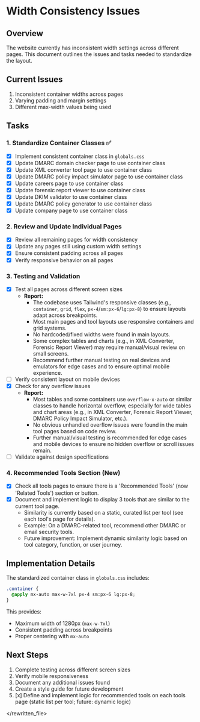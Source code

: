 # Width Consistency Issues

## Overview

The website currently has inconsistent width settings across different pages. This document outlines the issues and tasks needed to standardize the layout.

## Current Issues

1. Inconsistent container widths across pages
2. Varying padding and margin settings
3. Different max-width values being used

## Tasks

### 1. Standardize Container Classes ✅

- [x] Implement consistent container class in `globals.css`
- [x] Update DMARC domain checker page to use container class
- [x] Update XML converter tool page to use container class
- [x] Update DMARC policy impact simulator page to use container class
- [x] Update careers page to use container class
- [x] Update forensic report viewer to use container class
- [x] Update DKIM validator to use container class
- [x] Update DMARC policy generator to use container class
- [x] Update company page to use container class

### 2. Review and Update Individual Pages

- [x] Review all remaining pages for width consistency
- [x] Update any pages still using custom width settings
- [x] Ensure consistent padding across all pages
- [x] Verify responsive behavior on all pages

### 3. Testing and Validation

- [x] Test all pages across different screen sizes
  - **Report:**
    - The codebase uses Tailwind's responsive classes (e.g., `container`, `grid`, `flex`, `px-4`/`sm:px-6`/`lg:px-8`) to ensure layouts adapt across breakpoints.
    - Most main pages and tool layouts use responsive containers and grid systems.
    - No hardcoded/fixed widths were found in main layouts.
    - Some complex tables and charts (e.g., in XML Converter, Forensic Report Viewer) may require manual/visual review on small screens.
    - Recommend further manual testing on real devices and emulators for edge cases and to ensure optimal mobile experience.
- [ ] Verify consistent layout on mobile devices
- [x] Check for any overflow issues
  - **Report:**
    - Most tables and some containers use `overflow-x-auto` or similar classes to handle horizontal overflow, especially for wide tables and chart areas (e.g., in XML Converter, Forensic Report Viewer, DMARC Policy Impact Simulator, etc.).
    - No obvious unhandled overflow issues were found in the main tool pages based on code review.
    - Further manual/visual testing is recommended for edge cases and mobile devices to ensure no hidden overflow or scroll issues remain.
- [ ] Validate against design specifications

### 4. Recommended Tools Section (New)

- [x] Check all tools pages to ensure there is a 'Recommended Tools' (now 'Related Tools') section or button.
- [x] Document and implement logic to display 3 tools that are similar to the current tool page.
  - Similarity is currently based on a static, curated list per tool (see each tool's page for details).
  - Example: On a DMARC-related tool, recommend other DMARC or email security tools.
  - Future improvement: Implement dynamic similarity logic based on tool category, function, or user journey.

## Implementation Details

The standardized container class in `globals.css` includes:

```css
.container {
  @apply mx-auto max-w-7xl px-4 sm:px-6 lg:px-8;
}
```

This provides:

- Maximum width of 1280px (`max-w-7xl`)
- Consistent padding across breakpoints
- Proper centering with `mx-auto`

## Next Steps

1. Complete testing across different screen sizes
2. Verify mobile responsiveness
3. Document any additional issues found
4. Create a style guide for future development
5. [x] Define and implement logic for recommended tools on each tools page (static list per tool; future: dynamic logic)

</rewritten_file>
